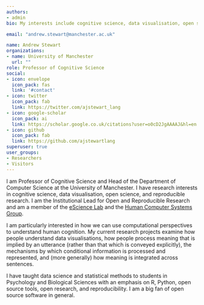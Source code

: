```yaml
---
authors:
- admin
bio: My interests include cognitive science, data visualisation, open science, and reproducible research. I am a fellow of the Software Sustainability Institute.

email: "andrew.stewart@manchester.ac.uk"

name: Andrew Stewart
organizations:
- name: University of Manchester
  url: ""
role: Professor of Cognitive Science
social:
- icon: envelope
  icon_pack: fas
  link: '#contact'
- icon: twitter
  icon_pack: fab
  link: https://twitter.com/ajstewart_lang
- icon: google-scholar
  icon_pack: ai
  link: https://scholar.google.co.uk/citations?user=o0cD2JgAAAAJ&hl=en
- icon: github
  icon_pack: fab
  link: https://github.com/ajstewartlang
superuser: true
user_groups:
- Researchers
- Visitors
---
```


I am Professor of Cognitive Science and Head of the Department of Computer Science at the University of Manchester. I have research interests in cognitive science, data visualisation, open science, and reproducible research. I am the Institutional Lead for Open and Reproducible Research and am a member of the [eScience Lab](https://esciencelab.org.uk/) and the [Human Computer Systems Group](https://www.cs.manchester.ac.uk/research/expertise/human-computer-systems/). 

I am particularly interested in how we can use computational perspectives to understand human cognition. My current research projects examine how people understand data visualisations, how people process meaning that is implied by an utterance (rather than that which is conveyed explicitly), the mechanisms by which conditional information is processed and represented, and (more generally) how meaning is integrated across sentences.  

I have taught data science and statistical methods to students in Psychology and Biological Sciences with an emphasis on R, Python, open source tools, open research, and reproducibility. I am a big fan of open source software in general.

<a rel="me" href="https://fosstodon.org/@ajstewart_cs"></a>